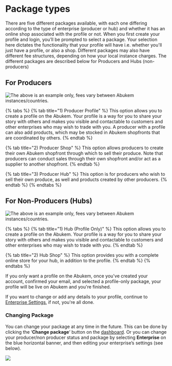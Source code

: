 # Package types

There are five different packages available, with each one differing according to the type of enterprise \(producer or hub\) and whether it has an online shop associated with the profile or not. When you first create your profile and login, you’ll be prompted to select a package. Your selection here dictates the functionality that your profile will have i.e. whether you'll just have a profile, or also a shop. Different packages may also have different fee structures, depending on how your local instance charges. The different packages are described below for Producers and Hubs \(non-producers\)

## For Producers

![The above is an example only, fees vary between Abukem instances/countries.](https://openfoodnetwork.org/wp-content/uploads/2015/05/Three-producer-types.png)

{% tabs %}
{% tab title="1\) Producer Profile" %}
 This option allows you to create a profile on the Abukem. Your profile is a way for you to share your story with others and makes you visible and contactable to customers and other enterprises who may wish to trade with you. A producer with a profile can also add products, which may be stocked in Abukem shopfronts that are coordinated by others.
{% endtab %}

{% tab title="2\) Producer Shop" %}
 This option allows producers to create their own Abukem shopfront through which to sell their produce. Note that producers can conduct sales through their own shopfront and/or act as a supplier to another shopfront.
{% endtab %}

{% tab title="3\) Producer Hub" %}
 This option is for producers who wish to sell their own produce, as well and products created by other producers.
{% endtab %}
{% endtabs %}

## For Non-Producers \(Hubs\)

![The above is an example only, fees vary between Abukem instances/countries.](https://openfoodnetwork.org/wp-content/uploads/2015/05/Two-hub-types.png)

{% tabs %}
{% tab title="1\) Hub \(Profile Only\)" %}
This option allows you to create a profile on the Abukem. Your profile is a way for you to share your story with others and makes you visible and contactable to customers and other enterprises who may wish to trade with you.
{% endtab %}

{% tab title="2\) Hub Shop" %}
This option provides you with a complete online store for your hub, in addition to the profile.
{% endtab %}
{% endtabs %}

If you only want a profile on the Abukem, once you've created your account, confirmed your email, and selected a profile-only package, your profile will be live on Abukem and you're finished. 

If you want to change or add any details to your profile, continue to [Enterprise Settings](../advanced-features/your-profile/), if not, you're all done.

### Changing Package

You can change your package at any time in the future. This can be done by clicking the ‘**Change package**‘ button on the [dashboard](dashboard.md). Or you can change your producer/non producer status and package by selecting **Enterprise** on the blue horizontal banner, and then editing your enterprise’s settings \(see below\).

![](https://openfoodnetwork.org/wp-content/uploads/2015/05/Change-package.png)

